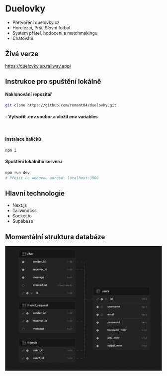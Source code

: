 # Duelovky
- Přetvoření duelovky.cz
- Horolezci, Prší, Slovní fotbal
- Systém přátel, hodocení a matchmakingu
- Chatování

## Živá verze
https://duelovky.up.railway.app/


##  Instrukce pro spuštění lokálně
#### Naklonování repozitář
```bash
git clone https://github.com/romant04/duelovky.git
```
#### - Vytvořit .env soubor a vložit env variables
&nbsp;

#### Instalace balíčků
```bash
npm i
```
#### Spuštění lokálního serveru
```bash
npm run dev
# Přejít na webovou adresu: localhost:3000
```

## Hlavní technologie
- Next.js
- Tailwindcss
- Socket.io
- Supabase

## Momentální struktura databáze
![img_1.png](img_1.png)
